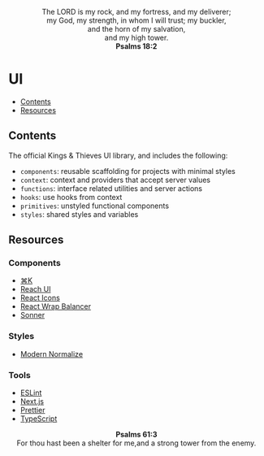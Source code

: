 <p align="center">
The LORD is my rock, and my fortress, and my deliverer;
<br>
my God, my strength, in whom I will trust; my buckler,
<br>
and the horn of my salvation,
<br>
and my high tower.
<br>
<strong>Psalms 18:2</strong>
</p>

# UI

- [Contents](#contents)
- [Resources](#resources)

## Contents

The official Kings & Thieves UI library, and includes the following:

- `components`: reusable scaffolding for projects with minimal styles
- `context`: context and providers that accept server values
- `functions`: interface related utilities and server actions
- `hooks`: use hooks from context
- `primitives`: unstyled functional components
- `styles`: shared styles and variables

## Resources

### Components

- [⌘K](https://cmdk.paco.me)
- [Reach UI](https://reach.tech)
- [React Icons](https://react-icons.github.io/react-icons)
- [React Wrap Balancer](https://react-wrap-balancer.vercel.app)
- [Sonner](https://sonner.emilkowal.ski)

### Styles

- [Modern Normalize](https://github.com/sindresorhus/modern-normalize)

### Tools

- [ESLint](https://eslint.org)
- [Next.js](https://nextjs.org)
- [Prettier](https://prettier.io)
- [TypeScript](https://www.typescriptlang.org)

<p align="center">
<strong>Psalms 61:3</strong>
<br>
For thou hast been a shelter for me,and a strong tower from the enemy.
</p>
